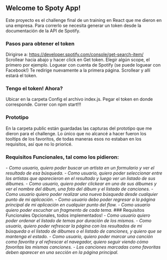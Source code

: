 ## Welcome to Spoty App!

Este proyecto es el challenge final de un training en React que me dieron en una empresa.
Para correrlo se necesita generar un token desde la documentación de la API de Spotify.

### Pasos para obtener el token

Dirigirse a: https://developer.spotify.com/console/get-search-item/
Scrollear hacia abajo y hacer click en Get token. Elegir algún scope, el primero por ejemplo.
Loguear con cuenta de Spotify (se puede loguear con Facebook!)
Te redirige nuevamente a la primera página. Scrollear y allí estará el token.

### Tengo el token! Ahora?

Ubicar en la carpeta Config el archivo index.js. Pegar el token en donde corresponde.
Correr con npm start!!!

### Prototipo

En la carpeta public están guardadas las capturas del prototipo que me dieron para el challenge.
Lo único que no alcancé a hacer fueron los tooltips de los favoritos, de todas maneras esos no estaban en los requisitos, así que no lo prioricé.

### Requisitos Funcionales, tal como los pidieron:

<em>
- Como usuario, quiero poder buscar un artista en un formulario y ver el resultado de esa búsqueda.
- Como usuario, quiero poder seleccionar entre los artistas que aparecieron en el resultado y luego ver un listado de sus álbumes.
- Como usuario, quiero poder clickear en uno de sus álbumes y ver el nombre del álbum, una foto del álbum y el listado de canciones.
- Como usuario quiero poder realizar una nueva búsqueda desde cualquier punto de mi aplicación.
- Como usuario debo poder regresar a la página principal de mi aplicación en cualquier punto del flow.
- Como usuario quiero poder escuchar un fragmento de cada tema.
</em>
### Requisitos Funcionales Opcionales, todos implementados!
<em>
- Como usuario quiero poder ordenar el listado de temas por duración de los mismos.
- Como usuario, quiero poder refrescar la página con los resultados de mi búsqueda o el listado de álbumes o el listado de canciones, y quiero que se mantenga el estado.
- Como usuario, quiero poder marcar una canción como favorita y al refrescar el navegador, quiero seguir viendo cómo favoritas las mismas canciones.
- Las canciones marcadas como favoritas deben aparecer en una sección en la página principal.

</em>
